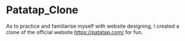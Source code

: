 # Patatap_Clone
As to practice and familiarise myself with website designing, I created a clone of the official website https://patatap.com/ for fun. 
